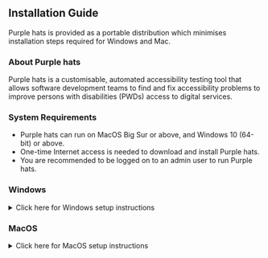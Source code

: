 ## Installation Guide

Purple hats is provided as a portable distribution which minimises installation steps required for Windows and Mac. 

### About Purple hats
Purple hats is a customisable, automated accessibility testing tool that allows software development teams to find and fix accessibility problems to improve persons with disabilities (PWDs) access to digital services.

### System Requirements
 * Purple hats can run on MacOS Big Sur or above, and Windows 10 (64-bit) or above.
 * One-time Internet access is needed to download and install Purple hats.
 * You are recommended to be logged on to an admin user to run Purple hats.

### Windows
<details>
  <summary>Click here for Windows setup instructions</summary>
  
#### Download Portable Copy
* Download and extract latest [purple-hats-portable-windows.zip](https://github.com/GovTechSG/purple-hats/releases/latest/download/purple-hats-portable-windows.zip) which is also available below.
* Tip: To extract files, right-click the Compressed zip file and click "Extract All".

#### Run Purple hats
 * Navigate to the folder containing purple-hats-portable. 
 * Double-click `hats-shell.cmd` (Windows Command Script file).
 * A Windows Command Prompt  similar to the one below will appear and prepare your system to run Purple hats
<img width="425" alt="Command Prompt with hats_shell open" src="https://user-images.githubusercontent.com/2021525/208461886-b71a330b-ac62-48bd-b6c5-154b989c8c78.png">

* Type the following commands to navigate to purple-hats and run a scan
```
cd purple-hats
node index
```
 * If a Windows Firewall prompt appears, click "Allow access"
<img width="261" alt="Windows Firewall prompt for Allow access" src="https://user-images.githubusercontent.com/2021525/208462360-ae9e1e3d-beca-4b78-af40-4126719432f0.png">

 * You will then be greeted with the following screen to run a scan.
<img width="386" alt="hats_shell waiting for user to either scan sitemap or website" src="https://user-images.githubusercontent.com/2021525/208462641-84822386-1f26-49e8-8e92-a2107a67978b.png">


 * Follow the steps at [Features](https://github.com/GovTechSG/purple-hats#features) for more information on how to run a scan.
 
  </details>
  
### MacOS
<details>
  <summary>Click here for MacOS setup instructions</summary>

#### Recommended Pre-requisites
* If you are using Mac, ensure you have the following software installed:
  * [Google Chrome](https://www.google.com/chrome)
  * [Python 3](https://www.python.org/downloads/)
  * Either XCode CLI tools or [XCode](https://apps.apple.com/us/app/xcode/id497799835?mt=12) 
  * Tip: Install XCode CLI tools: 
    * Open `Terminal` app.
    * Type in the command: `xcode-select --install` and press Enter.
    * You will then be prompted to accept the installation. Accept the installation and wait for it to complete before proceeding with the next steps.

#### Determine Intel or Apple Silicon Mac
 * If you are using a Mac, identify your Mac is running on Intel or Apple Silicon.  To do so, Go to  at the top-left of your screen, and click “About This Mac”.
 * If the description starts with “Chip: Apple M…” , you have an Apple Silicon Mac.
 * If the description instead starts with "Processor:… Intel…", you have an Intel Mac.
 * You can also follow Apple article https://support.apple.com/en-us/HT211814 for more information.

#### Download Portable Copy
 * If you are running on an Apple Silicon Mac (made 2021 or later), download and extract [purple-hats-portable-mac-arm64.zip](https://github.com/GovTechSG/purple-hats/releases/latest/download/purple-hats-portable-mac-arm64.zip) version.
 * If you are running an Intel Mac download and extract [purple-hats-portable-mac-x64.zip](https://github.com/GovTechSG/purple-hats/releases/latest/download/purple-hats-portable-mac-x64.zip).
 * Tip: To extract files in Mac, double-click on the zip file. A new folder with the name `purple-hats-mac-arm64` or `purple-hats-mac-x64` will appear in Finder.
 
#### Run Purple hats
 * Depending on the version downloaded, navigate to the folder containing  `purple-hats-mac-arm64` or `purple-hats-mac-x64`. 
 * Press and hold [⌘ Command] key on your keyboard, and simultaneously right-click `hats_shell.command`. Then Click “Open”.
 * A prompt as follows will appear like below. Click "Open". You only have to do this step once. 
 <img width="164" alt="MacOS prompt for unidentified developer" src="https://user-images.githubusercontent.com/2021525/208457749-3a0a573d-5a6d-4905-b11e-c957d2073979.png">

 * A Terminal window similar to the one below with `hats_shell` will open and prepare your system to run Purple hats.  
 <img width="349" alt="Terminal window open with hats_shell" src="https://user-images.githubusercontent.com/2021525/208458169-e1ccf383-b0a3-44f0-ac0e-761d5812cefa.png">

 * Type in the following command to navigate to purple hats sub-directory and run a scan
 ``` 
cd purple-hats
node index
```

 * You will then be greeted with the following screen to run a scan
<img width="349" alt="hats_shell waiting for user to either scan sitemap or website" src="https://user-images.githubusercontent.com/2021525/208459110-e44feaa9-6d97-4796-a597-9d38d1f80ce5.png">

 * Follow the steps at [Features](https://github.com/GovTechSG/purple-hats#features) for more information on how to run a scan.
</details>
